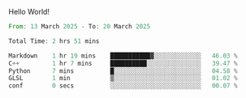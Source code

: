 Hello World!

<!--START_SECTION:waka-->

```rust
From: 13 March 2025 - To: 20 March 2025

Total Time: 2 hrs 51 mins

Markdown    1 hr 19 mins    ███████████▓░░░░░░░░░░░░░   46.03 %
C++         1 hr 7 mins     ██████████░░░░░░░░░░░░░░░   39.47 %
Python      7 mins          █░░░░░░░░░░░░░░░░░░░░░░░░   04.58 %
GLSL        1 min           ▒░░░░░░░░░░░░░░░░░░░░░░░░   01.02 %
conf        0 secs          ░░░░░░░░░░░░░░░░░░░░░░░░░   00.07 %
```

<!--END_SECTION:waka-->
